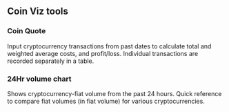 ## **Coin Viz tools**
### **Coin Quote**
Input cryptocurrency transactions from past dates to calculate total and weighted average costs, and profit/loss. Individual transactions are recorded separately in a table.

### **24Hr volume chart**
Shows cryptocurrency-fiat volume from the past 24 hours. Quick reference to compare fiat volumes (in fiat volume) for various cryptocurrencies.